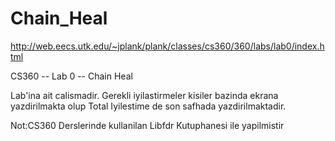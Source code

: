 # Chain_Heal

http://web.eecs.utk.edu/~jplank/plank/classes/cs360/360/labs/lab0/index.html

CS360 -- Lab 0 -- Chain Heal

Lab'ina ait calismadir. Gerekli iyilastirmeler kisiler bazinda ekrana yazdirilmakta olup
Total Iyilestime de son safhada yazdirilmaktadir.

Not:CS360 Derslerinde kullanilan Libfdr Kutuphanesi ile yapilmistir
